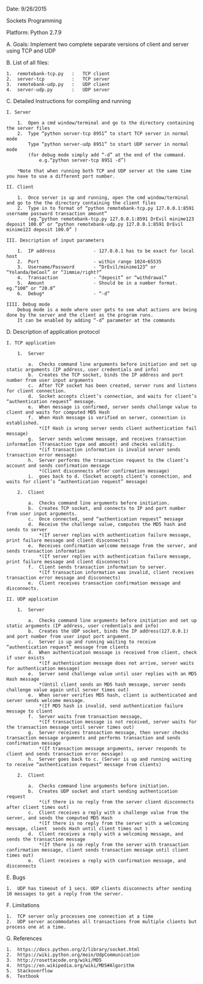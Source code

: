 
Date:	9/26/2015




Sockets Programming

Platform: Python 2.7.9

A.	Goals:
		Implement two complete separate versions of client and server using TCP and UDP

B.	List of all files:
	
	1.	remotebank-tcp.py	:	TCP client
	2.	server-tcp			:	TCP server
	3.	remotebank-udp.py	:	UDP client
	4.	server-udp.py		:	UDP server

C.	Detailed Instructions for compiling and running

	I. Server
		
		1.	Open a cmd window/terminal and go to the directory containing the server files
		2.	Type “python server-tcp 8951” to start TCP server in normal mode
	    	Type “python server-udp 8951” to start UDP server in normal mode
			(for debug mode simply add “-d” at the end of the command.	
				e.g.“python server-tcp 8951 -d”) 
	
		*Note that when running both TCP and UDP server at the same time you have to use a different port number.

	II. Client
		
		1.	Once server is up and running, open the cmd window/terminal and go to the the directory containing the client files
		2.	Type in to format of “python remotebank-tcp.py 127.0.0.1:8591 username password transaction amount”
			(eg.“python remotebank-tcp.py 127.0.0.1:8591 DrEvil minime123 deposit 100.0” or “python remotebank-udp.py 127.0.0.1:8591 DrEvil minime123 deposit 100.0” )
		
	III. Description of input parameters
		
		1.	IP address 				- 127.0.0.1 has to be exact for local host
		2.	Port					- within range 1024~65535
		3.	Username/Password 		- “DrEvil/minime123” or “Yolanda/beCool” or “Jimmie/right?”
		4.	Transaction				- “deposit” or “withdrawal”
		5.	Amount					- Should be in a number format. eg.”100” or “20.0”
		6.	Debug*					- “-d”
		
	IIII. Debug mode
		Debug mode is a mode where user gets to see what actions are being done by the server and the client as the program runs.
		It can be enabled by adding “-d” parameter at the commands

D.	Description of application protocol

	I. TCP application
	
		1.	Server
	
			a.	Checks command line arguments before initiation and set up static arguments (IP address, user credentials and info)
			b.	Creates the TCP socket, binds the IP address and port number from user input arguments
			c.	After TCP socket has been created, server runs and listens for client connection.
			d.	Socket accepts client’s connection, and waits for client’s “authentication request” message.
			e.	When message is confirmed, server sends challenge value to client and waits for computed MD5 Hash
			f.	When Hash message is verified on server, connection is established. 
				*(If Hash is wrong server sends client authentication fail message)
			g.	Server sends welcome message, and receives transaction information (Transaction type and amount) and checks validity. 
				*(if transaction information is invalid server sends transaction error message)
			h.	Server performs the transaction request to the client’s account and sends confirmation message
				*(Client disconnects after confirmation message)
			i.	goes back to d. (Socket accepts client’s connection, and waits for client’s “authentication request” message)

		2.	Client
			
			a.	Checks command line arguments before initiation.
			b.	Creates TCP socket, and connects to IP and port number from user input arguments.
			c.	Once connected, send “authentication request” message
			d.	Receive the challenge value, computes the MD5 hash and sends to server
				*(If server replies with authentication failure message, print failure message and client disconnects)
			e.	Receives confirmation welcome message from the server, and sends transaction information
				*(If server replies with authentication failure message, print failure message and client disconnects)
			f.	Client sends transaction information to server.
				*(If transaction information was invalid, client receives transaction error message and disconnects)
			e.	Client receives transaction confirmation message and disconnects.

	II. UDP application
		
		1.	Server

			a.	Checks command line arguments before initiation and set up static arguments (IP address, user credentials and info)
			b.	Creates the UDP socket, binds the IP address(127.0.0.1) and port number from user input port argument.
			c.	Server is up and running waiting to receive “authentication request” message from clients
			d.	When authentication message is received from client, check if user exists
				*(If authentication message does not arrive, server waits for authentication message)
			e.	Server send challenge value until user replies with an MD5 Hash message
				*(Until client sends an MD5 hash message, server sends challenge value again until server times out)
			e.	When server verifies MD5 hash, client is authenticated and server sends welcome message.
				*(If MD5 hash is invalid, send authentication failure message to client
			f.	Server waits from transaction message, 
				*(If transaction message is not received, server waits for the transaction message until server times out)	
			g.	Server receives transaction message, then server checks transaction message arguments and performs transaction and sends confirmation message
				*(If transaction message arguments, server responds to client and sends transaction error message)
			h.	Server goes back to c. (Server is up and running waiting to receive “authentication request” message from clients)

		2.	Client
			
			a.	Checks command line arguments before initiation.
			b.	Creates UDP socket and start sending authentication request
				*(if there is no reply from the server client disconnects after client times out)
			c.	Client receives a reply with a challenge value from the server, and sends the computed MD5 Hash
				*(If there is no reply from the server with a welcoming message, client  sends Hash until client times out )
			d.	Client receives a reply with a welcoming message, and sends the transaction message
				*(If there is no reply from the server with transaction confirmation message, client sends transaction message until client times out)
			e.	Client receives a reply with confirmation message, and disconnects

E.	Bugs 

	1.	UDP has timeout of 1 secs. UDP clients disconnects after sending 10 messages to get a reply from the server. 

F.	Limitations

	1.	TCP server only processes one connection at a time
	2.	UDP server accommodates all transactions from multiple clients but process one at a time.

G.	References

	1.	https://docs.python.org/2/library/socket.html
	2.	https://wiki.python.org/moin/UdpCommunication
	3.	http://rosettacode.org/wiki/MD5
	4.	https://en.wikipedia.org/wiki/MD5#Algorithm
	5.	Stackoverflow
	6.	Textbook







